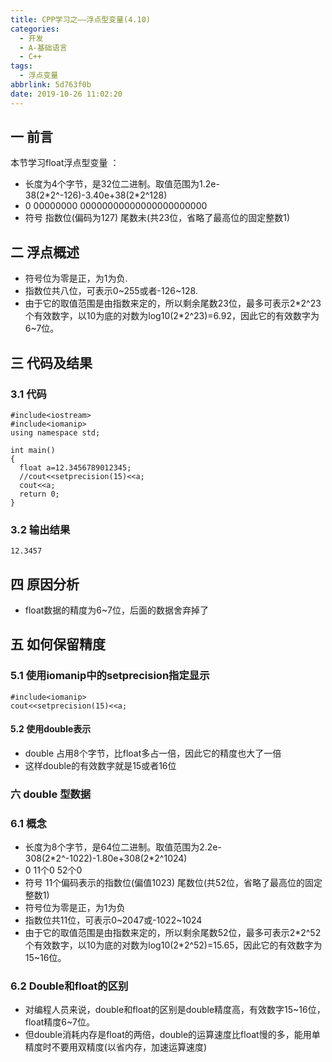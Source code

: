 ```yaml
---
title: CPP学习之——浮点型变量(4.10)
categories:
  - 开发
  - A-基础语言
  - C++
tags:
  - 浮点变量
abbrlink: 5d763f0b
date: 2019-10-26 11:02:20
---
```

## 一 前言

本节学习float浮点型变量  ：  

* 长度为4个字节，是32位二进制。取值范围为1.2e-38(2\*2^-126)-3.40e+38(2\*2^128)
* 0              00000000                  00000000000000000000000
* 符号      指数位(偏码为127)     尾数未(共23位，省略了最高位的固定整数1)

<!--more-->

## 二 浮点概述

* 符号位为零是正，为1为负.
* 指数位共八位，可表示0~255或者-126~128.
* 由于它的取值范围是由指数来定的，所以剩余尾数23位，最多可表示2\*2^23个有效数字，以10为底的对数为log10(2\*2^23)=6.92，因此它的有效数字为6~7位。

## 三 代码及结果
### 3.1 代码
```
#include<iostream>
#include<iomanip>
using namespace std;

int main()
{
  float a=12.3456789012345;
  //cout<<setprecision(15)<<a;
  cout<<a;
  return 0;
}
```

### 3.2 输出结果

```
12.3457
```

## 四 原因分析
* float数据的精度为6~7位，后面的数据舍弃掉了

## 五 如何保留精度

### 5.1 使用iomanip中的setprecision指定显示

```
#include<iomanip>
cout<<setprecision(15)<<a;
```

#### 5.2 使用double表示

- double 占用8个字节，比float多占一倍，因此它的精度也大了一倍
- 这样double的有效数字就是15或者16位

### 六 double 型数据

### 6.1 概念

* 长度为8个字节，是64位二进制。取值范围为2.2e-308(2*2^-1022)-1.80e+308(2\*2^1024)
* 0                              11个0                                         52个0
* 符号   11个偏码表示的指数位(偏值1023)          尾数位(共52位，省略了最高位的固定整数1)
* 符号位为零是正，为1为负
* 指数位共11位，可表示0~2047或-1022~1024
* 由于它的取值范围是由指数来定的，所以剩余尾数52位，最多可表示2*2^52个有效数字，以10为底的对数为log10(2\*2^52)=15.65，因此它的有效数字为15~16位。

### 6.2 Double和float的区别

* 对编程人员来说，double和float的区别是double精度高，有效数字15~16位，float精度6~7位。
* 但double消耗内存是float的两倍，double的运算速度比float慢的多，能用单精度时不要用双精度(以省内存，加速运算速度)